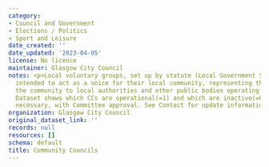 ```yaml
---
category:
- Council and Government
- Elections / Politics
- Sport and Leisure
date_created: ''
date_updated: '2023-04-05'
license: No licence
maintainer: Glasgow City Council
notes: <p>Local voluntary groups, set up by statute (Local Government Scotland 1973),
  intended to act as a voice for their local community, representing the views of
  the community to local authorities and other public bodies operating in their area.
  Dataset shows which CCs are operational(=1) and which are inactive(=0) Updated as
  necessary, with Committee approval. See Contact for update information.</p>
organization: Glasgow City Council
original_dataset_link: ''
records: null
resources: []
schema: default
title: Community Councils
---
```

